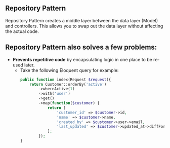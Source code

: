 ## Repository Pattern
Repository Pattern creates a middle layer between the data layer (Model) and controllers. This allows you to swap out the data layer without affecting the actual code.


## Repository Pattern also solves a few problems:
- **Prevents repetitive code** by encapsulating logic in one place to be re-used later.
    - Take the following Eloquent query for example:
        ```php
        public function index(Request $request){
            return Customer::orderBy('active')
                ->whereActive(1)
                ->with('user')
                ->get()
                ->map(function($customer) {
                    return [
                        'customer_id' => $customer->id,
                        'name' => $customer->name,
                        'created_by' => $customer->user->email,
                        'last_updated' => $customer->updated_at->diffForHumans(),
                    ];
                });
        }    
        ```
